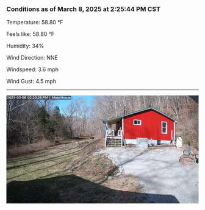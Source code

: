 ### Conditions as of March 8, 2025 at 2:25:44 PM CST 

Temperature: 58.80 &deg;F

Feels like: 58.80 &deg;F

Humidity: 34%

Wind Direction: NNE

Windspeed: 3.6 mph

Wind Gust: 4.5 mph

---

<img src="./images/latest.jpeg"/>

